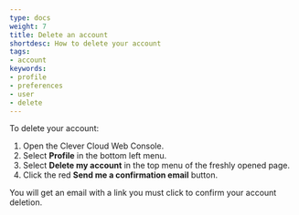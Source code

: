 ```yaml
---
type: docs
weight: 7
title: Delete an account
shortdesc: How to delete your account
tags:
- account
keywords:
- profile
- preferences
- user
- delete
---
```


To delete your account:
1. Open the Clever Cloud Web Console.
2. Select **Profile** in the bottom left menu.
3. Select **Delete my account** in the top menu of the freshly opened page.
4. Click the red **Send me a confirmation email** button.

You will get an email with a link you must click to confirm your account deletion.
